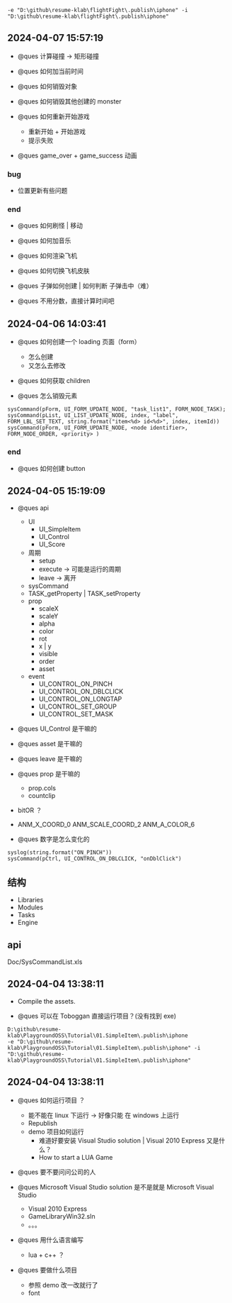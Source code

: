 ```
-e "D:\github\resume-klab\flightFight\.publish\iphone" -i "D:\github\resume-klab\flightFight\.publish\iphone"
```

## 2024-04-07 15:57:19

- @ques 计算碰撞 -> 矩形碰撞

- @ques 如何加当前时间

- @ques 如何销毁对象

- @ques 如何销毁其他创建的 monster

- @ques 如何重新开始游戏

  - 重新开始 + 开始游戏
  - 提示失败

- @ques game_over + game_success 动画

### bug

- 位置更新有些问题

### end

- @ques 如何刷怪 | 移动
- @ques 如何加音乐
- @ques 如何渲染飞机
- @ques 如何切换飞机皮肤
- @ques 子弹如何创建 | 如何判断 子弹击中（难）

- @ques 不用分数，直接计算时间吧

## 2024-04-06 14:03:41

- @ques 如何创建一个 loading 页面（form）

  - 怎么创建
  - 又怎么去修改

- @ques 如何获取 children

- @ques 怎么销毁元素

```
sysCommand(pForm, UI_FORM_UPDATE_NODE, "task_list1", FORM_NODE_TASK);
sysCommand(pList, UI_LIST_UPDATE_NODE, index, "label", FORM_LBL_SET_TEXT, string.format("item<%d> id<%d>", index, itemId))
sysCommand(pForm, UI_FORM_UPDATE_NODE, <node identifier>, FORM_NODE_ORDER, <priority> )
```

### end

- @ques 如何创建 button

## 2024-04-05 15:19:09

- @ques api

  - UI
    - UI_SimpleItem
    - UI_Control
    - UI_Score
  - 周期
    - setup
    - execute -> 可能是运行的周期
    - leave -> 离开
  - sysCommand
  - TASK_getProperty | TASK_setProperty
  - prop
    - scaleX
    - scaleY
    - alpha
    - color
    - rot
    - x | y
    - visible
    - order
    - asset
  - event
    - UI_CONTROL_ON_PINCH
    - UI_CONTROL_ON_DBLCLICK
    - UI_CONTROL_ON_LONGTAP
    - UI_CONTROL_SET_GROUP
    - UI_CONTROL_SET_MASK

- @ques UI_Control 是干嘛的
- @ques asset 是干嘛的
- @ques leave 是干嘛的
- @ques prop 是干嘛的
  - prop.cols
  - countclip
- bitOR ？
- ANM_X_COORD_0 ANM_SCALE_COORD_2 ANM_A_COLOR_6

- @ques 数字是怎么变化的

```
syslog(string.format("ON_PINCH"))
sysCommand(pCtrl, UI_CONTROL_ON_DBLCLICK, "onDblClick")
```

## 结构

- Libraries
- Modules
- Tasks
- Engine

## api

Doc/SysCommandList.xls

## 2024-04-04 13:38:11

- Compile the assets.

- @ques 可以在 Toboggan 直接运行项目？(没有找到 exe)

```
D:\github\resume-klab\PlaygroundOSS\Tutorial\01.SimpleItem\.publish\iphone
-e "D:\github\resume-klab\PlaygroundOSS\Tutorial\01.SimpleItem\.publish\iphone" -i "D:\github\resume-klab\PlaygroundOSS\Tutorial\01.SimpleItem\.publish\iphone"
```

## 2024-04-04 13:38:11

- @ques 如何运行项目 ？

  - 能不能在 linux 下运行 -> 好像只能 在 windows 上运行
  - Republish
  - demo 项目如何运行
    - 难道好要安装 Visual Studio solution | Visual 2010 Express 又是什么？
    - How to start a LUA Game

- @ques 要不要问问公司的人

- @ques Microsoft Visual Studio solution 是不是就是 Microsoft Visual Studio

  - Visual 2010 Express
  - GameLibraryWin32.sln
  - 。。。

- @ques 用什么语言编写

  - lua + c++ ？

- @ques 要做什么项目
  - 参照 demo 改一改就行了
  - font
